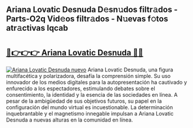 ## Ariana Lovatic Desnuda D𝚎sn𝚞dos filtr𝚊dos - Parts-O2q Vid𝚎os filtr𝚊dos - N𝚞evas f𝚘tos atr𝚊ctivas Iqcab

# <h2><a href="http://mb6m6mz.tromn.icu/?c=Ariana+Lovatic+Desnuda">🔗👉👉👉 Ariana Lovatic Desnuda 🔗🔗</a></h2>

[![Ariana Lovatic Desnuda nuevo](https://i.imgur.com/pEAQMta.gif)](http://mb6m6mz.tromn.icu/?c=Ariana+Lovatic+Desnuda)
Ariana Lovatic Desnuda, una figura multifacética y polarizadora, desafía la comprensión simple. Su uso innovador de los medios digitales para la autopresentación ha cautivado y enfurecido a los espectadores, estimulando debates sobre el consentimiento, la identidad y la esencia de las sociedades en línea. A pesar de la ambigüedad de sus objetivos futuros, su papel en la configuración del mundo virtual es incuestionable. La determinación inquebrantable y el magnetismo innegable impulsan a Ariana Lovatic Desnuda a nuevas alturas en la comunidad en línea.
